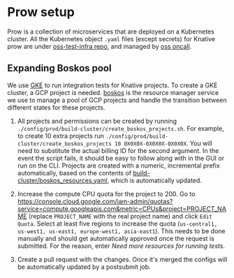 # Prow setup

Prow is a collection of microservices that are deployed on a Kubernetes cluster.
All the Kubernetes object `.yaml` files (except secrets) for Knative prow are
under
[oss-test-infra repo](https://github.com/GoogleCloudPlatform/oss-test-infra/tree/master/prow/knative),
and managed by [oss oncall](go.k8s.io/oncall).

## Expanding Boskos pool

We use [GKE](https://cloud.google.com/kubernetes-engine) to run integration
tests for Knative projects. To create a GKE cluster, a GCP project is needed.
[boskos](https://github.com/kubernetes/test-infra/tree/master/boskos) is the
resource manager service we use to manage a pool of GCP projects and handle the
transition between different states for these projects.

1. All projects and permissions can be created by running
   `./config/prod/build-cluster/create_boskos_projects.sh`. For example, to
   create 10 extra projects run
   `./config/prod/build-cluster/create_boskos_projects 10 0X0X0X-0X0X0X-0X0X0X`.
   You will need to substitute the actual billing ID for the second argument. In
   the event the script fails, it should be easy to follow along with in the GUI
   or run on the CLI. Projects are created with a numeric, incremental prefix
   automatically, based on the contents of
   [build-cluster/boskos_resources.yaml](../config/prod/build-cluster/boskos/boskos_resources.yaml),
   which is automatically updated.

1. Increase the compute CPU quota for the project to 200. Go to
   <https://console.cloud.google.com/iam-admin/quotas?service=compute.googleapis.com&metric=CPUs&project=PROJECT_NAME>
   (replace `PROJECT_NAME` with the real project name) and click `Edit Quota`.
   Select at least five regions to increase the quota
   (`us-central1, us-west1, us-east1, europe-west1, asia-east1`). This needs to
   be done manually and should get automatically approved once the request is
   submitted. For the reason, enter _Need more resources for running tests_.

1. Create a pull request with the changes. Once it's merged the configs will be
   automatically updated by a postsubmit job.
